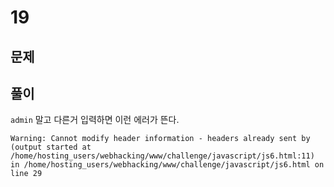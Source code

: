 # 19

## 문제

## 풀이

`admin` 말고 다른거 입력하면 이런 에러가 뜬다.

```
Warning: Cannot modify header information - headers already sent by (output started at /home/hosting_users/webhacking/www/challenge/javascript/js6.html:11) in /home/hosting_users/webhacking/www/challenge/javascript/js6.html on line 29
```